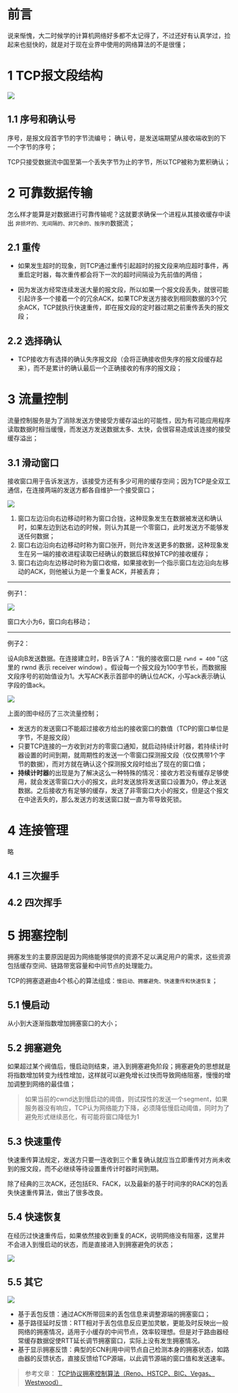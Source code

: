 # 前言

说来惭愧，大二时候学的计算机网络好多都不太记得了，不过还好有认真学过，捡起来也挺快的，就是对于现在业界中使用的网络算法的不是很懂；

# 1 TCP报文段结构

![](http://odwv9d2u8.bkt.clouddn.com/17-4-12/31507044-file_1491926586221_45b3.jpg)

## 1.1 序号和确认号

序号，是报文段首字节的字节流编号；
确认号，是发送端期望从接收端收到的下一个字节的序号；

TCP只接受数据流中国至第一个丢失字节为止的字节，所以TCP被称为累积确认；

# 2 可靠数据传输

怎么样才能算是对数据进行可靠传输呢？这就要求确保一个进程从其接收缓存中读出 `非损坏的、无间隔的、非冗余的、按序的`数据流；

## 2.1 重传

* 如果发生超时的现象，则TCP通过重传引起超时的报文段来响应超时事件，再重启定时器，每次重传都会将下一次的超时间隔设为先前值的两倍；

* 因为发送方经常连续发送大量的报文段，所以如果一个报文段丢失，就很可能引起许多一个接着一个的冗余ACK，如果TCP发送方接收到相同数据的3个冗余ACK，TCP就执行快速重传，即在报文段的定时器过期之前重传丢失的报文段；

## 2.2 选择确认

* TCP接收方有选择的确认失序报文段（会将正确接收但失序的报文段缓存起来），而不是累计的确认最后一个正确接收的有序的报文段；

# 3 流量控制

流量控制服务是为了消除发送方使接受方缓存溢出的可能性，因为有可能应用程序读取数据时相当缓慢，而发送方发送数据太多、太快，会很容易造成该连接的接受缓存溢出；

## 3.1 滑动窗口

接收窗口用于告诉发送方，该接受方还有多少可用的缓存空间；因为TCP是全双工通信，在连接两端的发送方都各自维护一个接受窗口；

![](http://odwv9d2u8.bkt.clouddn.com/17-4-12/12047374-file_1491934181775_1604a.png)

1. 窗口左边沿向右边移动时称为窗口合拢，这种现象发生在数据被发送和确认时，如果左边到达右边的时候，则认为其是一个零窗口，此时发送方不能够发送任何数据；
2. 窗口右边沿向右边移动时称为窗口张开，则允许发送更多的数据，这种现象发生在另一端的接收进程读取已经确认的数据后释放掉TCP的接收缓存；
3. 窗口右边向左边移动时称为窗口收缩，如果接收到一个指示窗口左边沿向左移动的ACK，则他被认为是一个重复ACK，并被丢弃；

---

例子1：

![](http://odwv9d2u8.bkt.clouddn.com/17-4-12/87667977-file_1491934959740_de8a.jpg)

窗口大小为6，窗口向右移动；

---

例子2：

设A向B发送数据。在连接建立时，B告诉了A：“我的接收窗口是 `rwnd = 400` ”(这里的 rwnd 表示 receiver window) 。假设每一个报文段为100字节长，而数据报文段序号的初始值设为1。大写ACK表示首部中的确认位ACK，小写ack表示确认字段的值ack。

![](http://odwv9d2u8.bkt.clouddn.com/17-4-12/14381303-file_1491932511342_d668.jpg)

上面的图中经历了三次流量控制；

* 发送方的发送窗口不能超过接收方给出的接收窗口的数值（TCP的窗口单位是字节，不是报文段）
* 只要TCP连接的一方收到对方的零窗口通知，就启动持续计时器，若持续计时器设置的时间到期，就周期性的发送一个零窗口探测报文段（仅仅携带1个字节的数据），而对方就在确认这个探测报文段时给出了现在的窗口值；
* **持续计时器**的出现是为了解决这么一种特殊的情况：接收方若没有缓存足够使用，就会发送零窗口大小的报文，此时发送放将发送窗口设置为0，停止发送数据。之后接收方有足够的缓存，发送了非零窗口大小的报文，但是这个报文在中途丢失的，那么发送方的发送窗口就一直为零导致死锁。

# 4 连接管理

略

## 4.1 三次握手

## 4.2 四次挥手

# 5 拥塞控制

拥塞发生的主要原因是因为网络能够提供的资源不足以满足用户的需求，这些资源包括缓存空间、链路带宽容量和中间节点的处理能力。

TCP的拥塞退避由4个核心的算法组成：`慢启动、拥塞避免、快速重传和快速恢复`；

## 5.1 慢启动

从小到大逐渐指数增加拥塞窗口的大小；

## 5.2 拥塞避免

如果超过某个阀值后，慢启动则结束，进入到拥塞避免阶段；拥塞避免的思想就是将指数增加转变为线性增加，这样就可以避免增长过快而导致网络阻塞，慢慢的增加调整到网络的最佳值；

> 如果当前的cwnd达到慢启动的阈值，则试探性的发送一个segment，如果服务器没有响应，TCP认为网络能力下降，必须降低慢启动阈值，同时为了避免形式继续恶化，有可能将窗口降低为1

## 5.3 快速重传

快速重传算法规定，发送方只要一连收到三个重复确认就应当立即重传对方尚未收到的报文段，而不必继续等待设置重传计时器时间到期。

除了经典的三次ACK，还包括ER、FACK，以及最新的基于时间序的RACK的包丢失快速重传算法，做出了很多改良。

## 5.4 快速恢复

在经历过快速重传后，如果依然接收到重复的ACK，说明网络没有阻塞，这里并不会进入到慢启动的状态，而是直接进入到拥塞避免的状态；

![](http://odwv9d2u8.bkt.clouddn.com/17-4-12/55627158-file_1491983966232_fc3b.jpg)

## 5.5 其它

![](http://odwv9d2u8.bkt.clouddn.com/17-4-12/41940364-file_1491985013848_81d0.jpg)

* 基于丢包反馈：通过ACK所带回来的丢包信息来调整源端的拥塞窗口；
* 基于路径延时反馈：RTT相对于丢包信息反应更加灵敏，更能及时反映出一般网络的拥塞情况，适用于小缓存的中间节点，效率较理想。但是对于路由器经常缓存数据促使RTT延长调节拥塞窗口，实际上没有发生拥塞情况。
* 基于显示拥塞反馈：典型的ECN利用中间节点自己检测本身的拥塞状态，如路由器的反馈状态，直接反馈给TCP源端，以此调节源端的窗口值和发送速率。

> 参考文章：
[TCP协议拥塞控制算法（Reno、HSTCP、BIC、Vegas、Westwood）](http://blog.sina.com.cn/s/blog_73b05f070101ipaw.html)